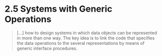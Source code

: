 # 2.5 Systems with Generic Operations

> [...] how to design systems in which data objects can be represented in more
> than one way. The key idea is to link the code that specifies the data
> operations to the several representations by means of generic interface
> procedures.
